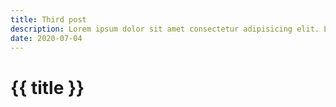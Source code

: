 ```yaml
---
title: Third post
description: Lorem ipsum dolor sit amet consectetur adipisicing elit. Lorem ipsum dolor sit amet consectetur adipisicing elit.
date: 2020-07-04
---
```


# {{ title }}
